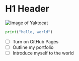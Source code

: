 # H1 Header

![Image of Yaktocat](https://octodex.github.com/images/yaktocat.png)


``` python
print("hello, world")
```

- [ ] Turn on GitHub Pages
- [ ] Outline my portfolio
- [ ] Introduce myself to the world
